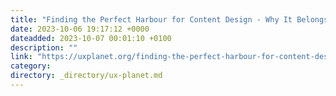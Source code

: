 ```yaml
---
title: "Finding the Perfect Harbour for Content Design - Why It Belongs with Product and Design"
date: 2023-10-06 19:17:12 +0000
dateadded: 2023-10-07 00:01:10 +0100
description: ""
link: "https://uxplanet.org/finding-the-perfect-harbour-for-content-design-why-it-belongs-with-product-and-design-2e93668aac1f?source=rss----819cc2aaeee0---4"
category:
directory: _directory/ux-planet.md
---
```

